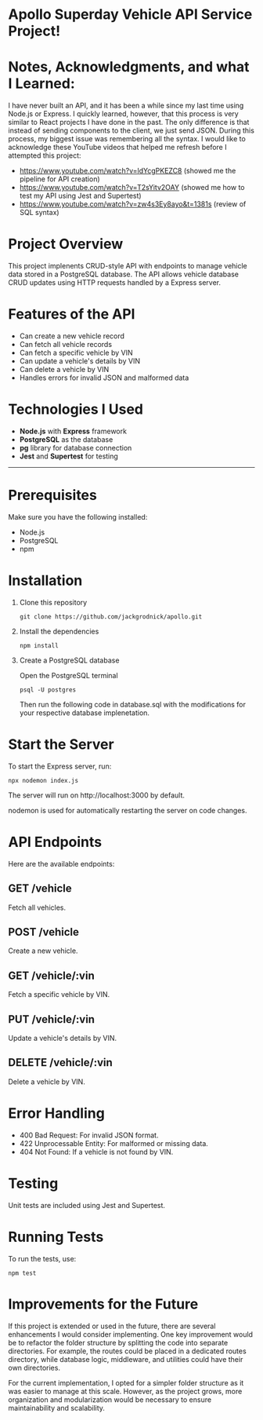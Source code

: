 # Apollo Superday Vehicle API Service Project!

# Notes, Acknowledgments, and what I Learned:

I have never built an API, and it has been a while since my last time using Node.js or Express. I quickly learned, however, that this process is very similar to React projects I have done in the past. The only difference is that instead of sending components to the client, we just send JSON. During this process, my biggest issue was remembering all the syntax. I would like to acknowledge these YouTube videos that helped me refresh before I attempted this project:

- https://www.youtube.com/watch?v=ldYcgPKEZC8 (showed me the pipeline for API creation)
- https://www.youtube.com/watch?v=T2sYitv2OAY (showed me how to test my API using Jest and Supertest)
- https://www.youtube.com/watch?v=zw4s3Ey8ayo&t=1381s (review of SQL syntax)

# Project Overview

This project implenents CRUD-style API with endpoints to manage vehicle data stored in a PostgreSQL database. The API allows vehicle database CRUD updates using HTTP requests handled by a Express server.

# Features of the API

- Can create a new vehicle record
- Can fetch all vehicle records
- Can fetch a specific vehicle by VIN
- Can update a vehicle's details by VIN
- Can delete a vehicle by VIN
- Handles errors for invalid JSON and malformed data

# Technologies I Used

- **Node.js** with **Express** framework
- **PostgreSQL** as the database
- **pg** library for database connection
- **Jest** and **Supertest** for testing

---

# Prerequisites

Make sure you have the following installed:
- Node.js
- PostgreSQL
- npm

# Installation

1. Clone this repository

   ```
   git clone https://github.com/jackgrodnick/apollo.git
   ```

2. Install the dependencies

   ```
   npm install
   ```

3. Create a PostgreSQL database

   Open the PostgreSQL terminal

   ```
   psql -U postgres
   ```

   Then run the following code in database.sql with the modifications for your respective database implenetation.

# Start the Server

To start the Express server, run:

```
npx nodemon index.js
```

The server will run on http://localhost:3000 by default.

nodemon is used for automatically restarting the server on code changes.

# API Endpoints

Here are the available endpoints:

## GET /vehicle

Fetch all vehicles.

## POST /vehicle

Create a new vehicle.

## GET /vehicle/:vin

Fetch a specific vehicle by VIN.

## PUT /vehicle/:vin

Update a vehicle's details by VIN.

## DELETE /vehicle/:vin

Delete a vehicle by VIN.

# Error Handling

- 400 Bad Request: For invalid JSON format.
- 422 Unprocessable Entity: For malformed or missing data.
- 404 Not Found: If a vehicle is not found by VIN.

# Testing

Unit tests are included using Jest and Supertest.

# Running Tests

To run the tests, use:

```
npm test
```

# Improvements for the Future

If this project is extended or used in the future, there are several enhancements I would consider implementing. One key improvement would be to refactor the folder structure by splitting the code into separate directories. For example, the routes could be placed in a dedicated routes directory, while database logic, middleware, and utilities could have their own directories.

For the current implementation, I opted for a simpler folder structure as it was easier to manage at this scale. However, as the project grows, more organization and modularization would be necessary to ensure maintainability and scalability.
